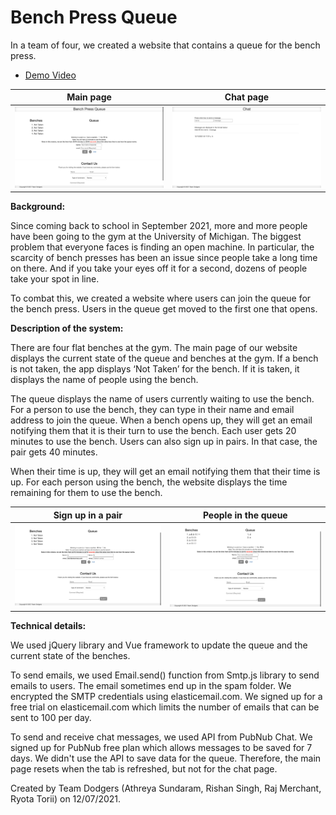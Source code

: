 # Bench Press Queue

In a team of four, we created a website that contains a queue for the bench press.

- <a href="https://www.youtube.com/watch?v=bOAJUzm7gR4">Demo Video</a>

| Main page | Chat page |
| ------ | ------ |
|<img src="img/1_main_page.png" width="470"/>|<img src="img/5_chat.png" width="470"/>|



**Background:**

Since coming back to school in September 2021, more and more people have been going to the gym at the University of Michigan. The biggest problem that everyone faces is finding an open machine. In particular, the scarcity of bench presses has been an issue since people take a long time on there. And if you take your eyes off it for a second, dozens of people take your spot in line.

To combat this, we created a website where users can join the queue for the bench press. Users in the queue get moved to the first one that opens.

**Description of the system:**

There are four flat benches at the gym. The main page of our website displays the current state of the queue and benches at the gym.  If a bench is not taken, the app displays ‘Not Taken’ for the bench. If it is taken, it displays the name of people using the bench. 

The queue displays the name of users currently waiting to use the bench. For a person to use the bench, they can type in their name and email address to join the queue. When a bench opens up, they will get an email notifying them that it is their turn to use the bench. Each user gets 20 minutes to use the bench. Users can also sign up in pairs. In that case, the pair gets 40 minutes. 

When their time is up, they will get an email notifying them that their time is up. For each person using the bench, the website displays the time remaining for them to use the bench. 

| Sign up in a pair | People in the queue |
| ------ | ------ |
|<img src="img/2_pair.png" width="470"/>|<img src="img/3_queue.png" width="470"/>|



**Technical details:**

We used jQuery library and Vue framework to update the queue and the current state of the benches. 

To send emails, we used Email.send() function from Smtp.js library to send emails to users. The email sometimes end up in the spam folder. We encrypted the SMTP credentials using elasticemail.com. We signed up for a free trial on elasticemail.com which limits the number of emails that can be sent to 100 per day.

To send and receive chat messages, we used API from PubNub Chat. We signed up for PubNub free plan which allows messages to be saved for 7 days. We didn't use the API to save data for the queue. Therefore, the main page resets when the tab is refreshed, but not for the chat page. 

Created by Team Dodgers (Athreya Sundaram, Rishan Singh, Raj Merchant, Ryota Torii) on 12/07/2021.
